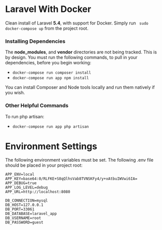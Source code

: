 # Laravel With Docker
Clean install of Laravel **5.4**, with support for Docker. Simply run ` sudo docker-compose up` from the project root.

### Installing Dependencies
The **node_modules**, and **vendor** directories are not being tracked. This is by design. You must run the following commands, to pull in your dependencies, before you begin working:
- `docker-compose run composer install `
- `docker-compose run app npm install`

You can install Composer and Node tools locally and run them natively if you wish.

### Other Helpful Commands
To run php artisan:
- `docker-compose run app php artisan`

# Environment Settings

The following environment variables must be set. The following .env file should be placed in your project root:
```
APP_ENV=local
APP_KEY=base64:0/RLFKE+S8qQlhsVab8TVNSKFy4/y+xAtbuIWVwi6IA=
APP_DEBUG=true
APP_LOG_LEVEL=debug
APP_URL=http://localhost:8080

DB_CONNECTION=mysql
DB_HOST=127.0.0.1
DB_PORT=33061
DB_DATABASE=laravel_app
DB_USERNAME=root
DB_PASSWORD=guest

```
